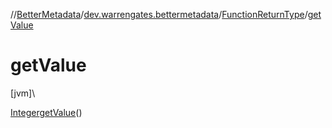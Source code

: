 //[BetterMetadata](../../../index.md)/[dev.warrengates.bettermetadata](../index.md)/[FunctionReturnType](index.md)/[getValue](get-value.md)

# getValue

[jvm]\

[Integer](https://docs.oracle.com/javase/8/docs/api/java/lang/Integer.html)[getValue](get-value.md)()
